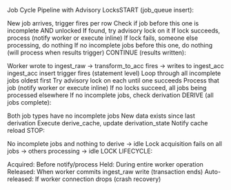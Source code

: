Job Cycle Pipeline with Advisory LocksSTART (job_queue insert):

New job arrives, trigger fires per row
Check if job before this one is incomplete AND unlocked
If found, try advisory lock on it
If lock succeeds, process (notify worker or execute inline)
If lock fails, someone else processing, do nothing
If no incomplete jobs before this one, do nothing (will process when results trigger)
CONTINUE (results written):

Worker wrote to ingest_raw → transform_to_acc fires → writes to ingest_acc
ingest_acc insert trigger fires (statement level)
Loop through all incomplete jobs oldest first
Try advisory lock on each until one succeeds
Process that job (notify worker or execute inline)
If no locks succeed, all jobs being processed elsewhere
If no incomplete jobs, check derivation
DERIVE (all jobs complete):

Both job types have no incomplete jobs
New data exists since last derivation
Execute derive_cache, update derivation_state
Notify cache reload
STOP:

No incomplete jobs and nothing to derive → idle
Lock acquisition fails on all jobs → others processing → idle
LOCK LIFECYCLE:

Acquired: Before notify/process
Held: During entire worker operation
Released: When worker commits ingest_raw write (transaction ends)
Auto-released: If worker connection drops (crash recovery)